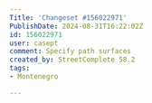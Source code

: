 ```yaml
---
Title: 'Changeset #156022971'
PublishDate: 2024-08-31T16:22:02Z
id: 156022971
user: casept
comment: Specify path surfaces
created_by: StreetComplete 58.2
tags:
- Montenegro

---
```

